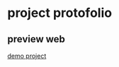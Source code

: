 # project protofolio
## preview web
[demo project](https://munifsoleh0805.github.io/bootstrap_portofolio/)
